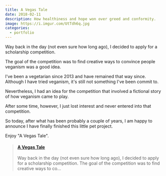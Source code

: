 ```yaml
---
title: A Vegas Tale
date: 2018-02-11
description: How healthiness and hope won over greed and conformity.
image: https://i.imgur.com/UtTdh6q.jpg
categories:
  - portfolio
---
```


Way back in the day (not even sure how long ago), I decided to apply for a scholarship competition.

The goal of the competition was to find creative ways to convince people veganism was a good idea.

I've been a vegetarian since 2013 and have remained that way since. Although I have tried veganism, it's still not something I've been commit to.

Nevertheless, I had an idea for the competition that involved a fictional story of how veganism came to play.

After some time, however, I just lost interest and never entered into that competition.

So today, after what has been probably a couple of years, I am happy to announce I have finally finished this little pet project.

Enjoy "A Vegas Tale".

<blockquote class="embedly-card"><h4><a href="https://www.slideshare.net/FVCproductions/a-vegas-tale">A Vegas Tale</a></h4><p>Way back in the day (not even sure how long ago), I decided to apply for a scholarship competition. The goal of the competition was to find creative ways to co...</p></blockquote>
<script async src="//cdn.embedly.com/widgets/platform.js" charset="UTF-8"></script>

